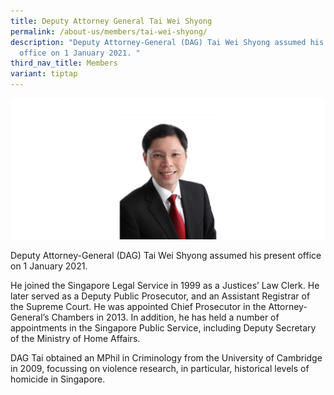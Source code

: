 ```yaml
---
title: Deputy Attorney General Tai Wei Shyong
permalink: /about-us/members/tai-wei-shyong/
description: "Deputy Attorney-General (DAG) Tai Wei Shyong assumed his present
  office on 1 January 2021. "
third_nav_title: Members
variant: tiptap
---
```

![](/images/Bio%20photos%20resized2/DAG%20Tai.png)

Deputy Attorney-General (DAG) Tai Wei Shyong assumed his present office on 1 January 2021. 

He joined the Singapore Legal Service in 1999 as a Justices’ Law Clerk. He later served as a Deputy Public Prosecutor, and an Assistant Registrar of the Supreme Court. He was appointed Chief Prosecutor in the Attorney-General’s Chambers in 2013. In addition, he has held a number of appointments in the Singapore Public Service, including Deputy Secretary of the Ministry of Home Affairs.

DAG Tai obtained an MPhil in Criminology from the University of Cambridge in 2009, focussing on violence research, in particular, historical levels of homicide in Singapore.